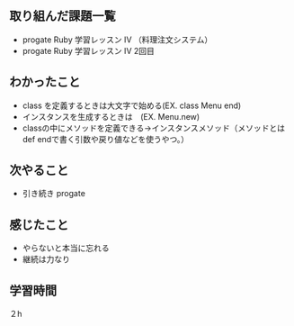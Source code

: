 ## 取り組んだ課題一覧
- progate Ruby 学習レッスン IV （料理注文システム）
- progate Ruby 学習レッスン IV 2回目

## わかったこと
- class を定義するときは大文字で始める(EX. class Menu end)
- インスタンスを生成するときは　(EX. Menu.new)
- classの中にメソッドを定義できる→インスタンスメソッド（メソッドとはdef endで書く引数や戻り値などを使うやつ。）
  

## 次やること
- 引き続き progate
## 感じたこと
- やらないと本当に忘れる
- 継続は力なり
  

## 学習時間
２h
